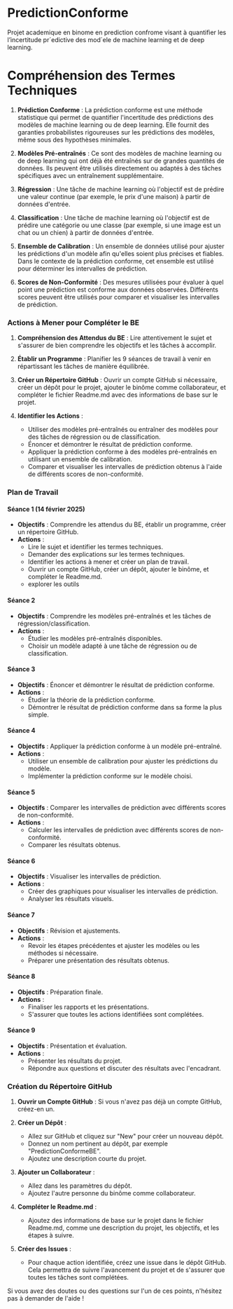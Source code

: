 # PredictionConforme

Projet academique en binome en prediction confrome visant à quantifier les l’incertitude pr´edictive des mod`ele de machine learning  et de deep learning.
# Compréhension des Termes Techniques

1. **Prédiction Conforme** : La prédiction conforme est une méthode statistique qui permet de quantifier l'incertitude des prédictions des modèles de machine learning ou de deep learning. Elle fournit des garanties probabilistes rigoureuses sur les prédictions des modèles, même sous des hypothèses minimales.

2. **Modèles Pré-entraînés** : Ce sont des modèles de machine learning ou de deep learning qui ont déjà été entraînés sur de grandes quantités de données. Ils peuvent être utilisés directement ou adaptés à des tâches spécifiques avec un entraînement supplémentaire.

3. **Régression** : Une tâche de machine learning où l'objectif est de prédire une valeur continue (par exemple, le prix d'une maison) à partir de données d'entrée.

4. **Classification** : Une tâche de machine learning où l'objectif est de prédire une catégorie ou une classe (par exemple, si une image est un chat ou un chien) à partir de données d'entrée.

5. **Ensemble de Calibration** : Un ensemble de données utilisé pour ajuster les prédictions d'un modèle afin qu'elles soient plus précises et fiables. Dans le contexte de la prédiction conforme, cet ensemble est utilisé pour déterminer les intervalles de prédiction.

6. **Scores de Non-Conformité** : Des mesures utilisées pour évaluer à quel point une prédiction est conforme aux données observées. Différents scores peuvent être utilisés pour comparer et visualiser les intervalles de prédiction.

### Actions à Mener pour Compléter le BE

1. **Compréhension des Attendus du BE** : Lire attentivement le sujet et s'assurer de bien comprendre les objectifs et les tâches à accomplir.

2. **Établir un Programme** : Planifier les 9 séances de travail à venir en répartissant les tâches de manière équilibrée.

3. **Créer un Répertoire GitHub** : Ouvrir un compte GitHub si nécessaire, créer un dépôt pour le projet, ajouter le binôme comme collaborateur, et compléter le fichier Readme.md avec des informations de base sur le projet.

4. **Identifier les Actions** :
   - Utiliser des modèles pré-entraînés ou entraîner des modèles pour des tâches de régression ou de classification.
   - Énoncer et démontrer le résultat de prédiction conforme.
   - Appliquer la prédiction conforme à des modèles pré-entraînés en utilisant un ensemble de calibration.
   - Comparer et visualiser les intervalles de prédiction obtenus à l'aide de différents scores de non-conformité.

### Plan de Travail

#### Séance 1 (14 février 2025)
- **Objectifs** : Comprendre les attendus du BE, établir un programme, créer un répertoire GitHub.
- **Actions** :
  - Lire le sujet et identifier les termes techniques.
  - Demander des explications sur les termes techniques.
  - Identifier les actions à mener et créer un plan de travail.
  - Ouvrir un compte GitHub, créer un dépôt, ajouter le binôme, et compléter le Readme.md.
  - explorer les outils 

#### Séance 2
- **Objectifs** : Comprendre les modèles pré-entraînés et les tâches de régression/classification.
- **Actions** :
  - Étudier les modèles pré-entraînés disponibles.
  - Choisir un modèle adapté à une tâche de régression ou de classification.

#### Séance 3
- **Objectifs** : Énoncer et démontrer le résultat de prédiction conforme.
- **Actions** :
  - Étudier la théorie de la prédiction conforme.
  - Démontrer le résultat de prédiction conforme dans sa forme la plus simple.

#### Séance 4
- **Objectifs** : Appliquer la prédiction conforme à un modèle pré-entraîné.
- **Actions** :
  - Utiliser un ensemble de calibration pour ajuster les prédictions du modèle.
  - Implémenter la prédiction conforme sur le modèle choisi.

#### Séance 5
- **Objectifs** : Comparer les intervalles de prédiction avec différents scores de non-conformité.
- **Actions** :
  - Calculer les intervalles de prédiction avec différents scores de non-conformité.
  - Comparer les résultats obtenus.

#### Séance 6
- **Objectifs** : Visualiser les intervalles de prédiction.
- **Actions** :
  - Créer des graphiques pour visualiser les intervalles de prédiction.
  - Analyser les résultats visuels.

#### Séance 7
- **Objectifs** : Révision et ajustements.
- **Actions** :
  - Revoir les étapes précédentes et ajuster les modèles ou les méthodes si nécessaire.
  - Préparer une présentation des résultats obtenus.

#### Séance 8
- **Objectifs** : Préparation finale.
- **Actions** :
  - Finaliser les rapports et les présentations.
  - S'assurer que toutes les actions identifiées sont complétées.

#### Séance 9
- **Objectifs** : Présentation et évaluation.
- **Actions** :
  - Présenter les résultats du projet.
  - Répondre aux questions et discuter des résultats avec l'encadrant.

### Création du Répertoire GitHub

1. **Ouvrir un Compte GitHub** : Si vous n'avez pas déjà un compte GitHub, créez-en un.

2. **Créer un Dépôt** :
   - Allez sur GitHub et cliquez sur "New" pour créer un nouveau dépôt.
   - Donnez un nom pertinent au dépôt, par exemple "PredictionConformeBE".
   - Ajoutez une description courte du projet.

3. **Ajouter un Collaborateur** :
   - Allez dans les paramètres du dépôt.
   - Ajoutez l'autre personne du binôme comme collaborateur.

4. **Compléter le Readme.md** :
   - Ajoutez des informations de base sur le projet dans le fichier Readme.md, comme une description du projet, les objectifs, et les étapes à suivre.

5. **Créer des Issues** :
   - Pour chaque action identifiée, créez une issue dans le dépôt GitHub. Cela permettra de suivre l'avancement du projet et de s'assurer que toutes les tâches sont complétées.

Si vous avez des doutes ou des questions sur l'un de ces points, n'hésitez pas à demander de l'aide !

